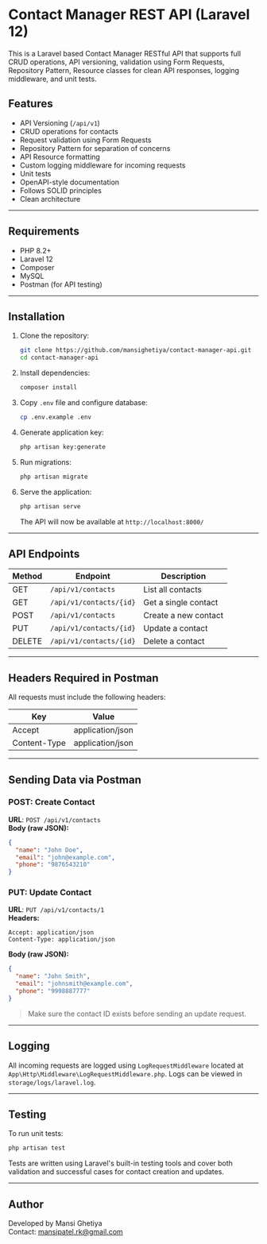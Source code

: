 # Contact Manager REST API (Laravel 12)

This is a Laravel based Contact Manager RESTful API that supports full CRUD operations, API versioning, validation using Form Requests, Repository Pattern, Resource classes for clean API responses, logging middleware, and unit tests.

## Features

- API Versioning (`/api/v1`)
- CRUD operations for contacts
- Request validation using Form Requests
- Repository Pattern for separation of concerns
- API Resource formatting
- Custom logging middleware for incoming requests
- Unit tests
- OpenAPI-style documentation
- Follows SOLID principles
- Clean architecture

---

## Requirements

- PHP 8.2+
- Laravel 12
- Composer
- MySQL
- Postman (for API testing)

---

## Installation

1. Clone the repository:
   ```bash
   git clone https://github.com/mansighetiya/contact-manager-api.git
   cd contact-manager-api
   ```

2. Install dependencies:
   ```bash
   composer install
   ```

3. Copy `.env` file and configure database:
   ```bash
   cp .env.example .env
   ```

4. Generate application key:
   ```bash
   php artisan key:generate
   ```

5. Run migrations:
   ```bash
   php artisan migrate
   ```

6. Serve the application:
   ```bash
   php artisan serve
   ```

   The API will now be available at `http://localhost:8000/`

---

## API Endpoints

| Method | Endpoint                 | Description             |
|--------|--------------------------|-------------------------|
| GET    | `/api/v1/contacts`       | List all contacts       |
| GET    | `/api/v1/contacts/{id}`  | Get a single contact    |
| POST   | `/api/v1/contacts`       | Create a new contact    |
| PUT    | `/api/v1/contacts/{id}`  | Update a contact        |
| DELETE | `/api/v1/contacts/{id}`  | Delete a contact        |

---

## Headers Required in Postman

All requests must include the following headers:

| Key              | Value             |
|------------------|-------------------|
| Accept           | application/json  |
| Content-Type     | application/json  |

---

## Sending Data via Postman

### POST: Create Contact

**URL**: `POST /api/v1/contacts`  
**Body (raw JSON):**
```json
{
  "name": "John Doe",
  "email": "john@example.com",
  "phone": "9876543210"
}
```

### PUT: Update Contact

**URL**: `PUT /api/v1/contacts/1`  
**Headers:**
```
Accept: application/json
Content-Type: application/json
```

**Body (raw JSON):**
```json
{
  "name": "John Smith",
  "email": "johnsmith@example.com",
  "phone": "9998887777"
}
```

> Make sure the contact ID exists before sending an update request.

---

## Logging

All incoming requests are logged using `LogRequestMiddleware` located at `App\Http\Middleware\LogRequestMiddleware.php`. Logs can be viewed in `storage/logs/laravel.log`.

---

## Testing

To run unit tests:

```bash
php artisan test
```

Tests are written using Laravel's built-in testing tools and cover both validation and successful cases for contact creation and updates.

---

## Author

Developed by Mansi Ghetiya  
Contact: mansipatel.rk@gmail.com
